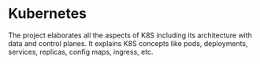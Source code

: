 # Kubernetes
The project elaborates all the aspects of K8S including its architecture with data and control planes. It explains K8S concepts like pods, deployments, services, replicas, config maps, ingress, etc.
